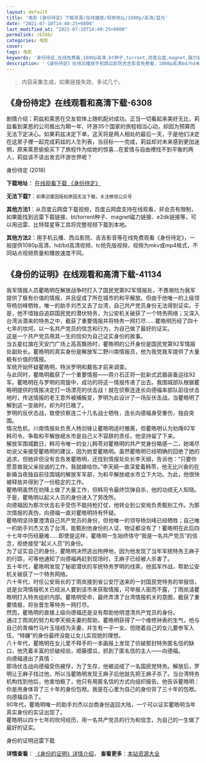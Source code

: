 ```yaml
---
layout: default
title: '电影《身份待定》下载资源/在线播放/视频地址/1080p/高清/蓝光'
date: "2021-07-10T14:40:25+0800"
last_modified_at: "2021-07-10T14:40:25+0800"
permalink: /6308/
categories: 电影
cover:
tags: 电影
keywords: '身份待定,在线免费看,1080p高清,bt种子,torrent,百度云盘,magnet,磁力链,迅雷下载资源'
description: '《身份待定》在线云播放手机西瓜影院吉吉影音免费看，1080p高清bd/hd未删减完整版和tc抢先枪版，mkv/mp4格式，附带bt/torrent种子、magnet/磁力链、百度云盘、网盘资源迅雷下载链接'
---
```


>内容采集生成，如果链接失效，多试几个。


## 《身份待定》在线观看和高清下载-6308

剧情介绍：莉兹和莱恩在交友软体上随机配对成功。正当一切看起来美好无比，莉兹看到莱恩的公司推出为期一年、环游35个国家的旅程相当心动，却因为预算而无法下定决心。如果莉兹决定下单，这天将是两人相处的最后一天，于是他们决定在这房子裡一起完成莉兹的人生列表，当目标一一完成，莉兹却对未来感到更加迷惘，原来莱恩偷偷买下了旅程作为给她的惊喜…在爱情与自由裡找不到平衡的两人，莉兹该不该出发去环游世界呢？


身份待定 (2018)

**下载地址**： [在线观看下载 《身份待定》](https://www.btbtdy.me/btdy/dy15089.html) 


**无法下载?**：`如果迅雷因版权原因无法下载，关注微信公众号 `

**其他方法1**：从百度云网盘下载视频，百度云网盘支持在线观看，非会员有限制，如果能找到迅雷下载链接、bt/torrent种子、magnet磁力链接、e2dk链接等，可以用迅雷、比特彗星等工具将完整视频下载到本地。

**其他方法2**：用手机云播、西瓜影院、吉吉影音等在线免费观看《身份待定》，一般提供1080p高清、hd/bd高清视频、tc抢先版视频，视频为mkv或mp4格式，不同站点视频质量和播放速度不同。


## 《身份的证明》在线观看和高清下载-41134

我军情报人员瞿皓明在解放战争时打入了国民党第92军情报处，不畏艰险为我军提供了极有价值的情报，并且促成了所在城市的和平解放。但由于他唯一的上级领导杨剑峰牺牲，唯一的助手刘杰又去了台湾，自己共产党员身份无法得到证实。于是，他不惜独自追踪国民党的潜伏特务，为公安机关破获了一个特务网络；又深入台湾派潜来的特务之中，截获了重要情报并将特务一网打尽&hellip;…瞿皓明历经了四十七年的坎坷，以一名共产党员的信念和行为，为自己做了最好的证实。<br />这是一个共产党员用其一生的信仰为自己证实身份的故事。<br />当五星红旗在天安门广场上高高飘扬时，瞿皓明的公开身份是国民党第92军情报处副处长。瞿皓明的真实身份是解放军二野川南情报员，他为我党我军提供了大量极有价值的情报。<br />军统开始怀疑瞿皓明，特派罗明和戴佑才前来调查。<br />与此同时，瞿皓明截获了一个重要情报&mdash;—蒋介石正将一批新式武器装备运往92军。瞿皓明在与罗明的周旋中，成功的将这一情报传递了出去。我围城部队根据瞿皓明提供的情报决定打一场漂亮的伏击战！就在侦察连连长向德福率部队前往伏击地时，传送情报的老王意外被捕叛变，罗明为此设计了一场反伏击战。当瞿皓明了解到这一变故时，却为时已晚了。<br />罗明的反伏击战，致使侦察连二十几名战士牺牲，连长向德福身受重伤，独自突围。<br />情况危机，川南情报处负责人杨剑锋让瞿皓明适时撤离，但瞿皓明认为劝降92军韩司令、争取和平解放岷水市是自己义不容辞的责任，他坚持留了下来。<br />解放军围城数日，韩司令唯一的女儿韩苓对瞿皓明的共产党身份略感一二，她竭尽劝说父亲接受瞿皓明的建议，因为她爱瞿皓明。虽然瞿皓明已经明确的回绝了她的追求，但她非但没有去告发瞿皓明，还找到情报处处长李天纲，告诉他：“只要你愿意做我父亲投诚的工作，我就嫁给你。&rdquo;李天纲一直深爱着韩苓，他无比兴奋的在新婚当夜独自前往围城的解放军军部，为和平解放岷水市立下大功。为此，他很快被释放并得到了一份稳定的工作。<br />瞿皓明虽然在劝降上做了大量工作，但韩司令最终饮弹自杀，他的功绩无人知晓。于是，瞿皓明以起义人员的身份进入了劳改所。<br />向德福因为那次伏击右手受伤不能持枪打仗，他转业到公安局负责甄别工作。为那次情报的真伪，向德福一直对瞿皓明持有怀疑。<br />瞿皓明坚持要澄清自己共产党员的身份，但他唯一的领导杨剑峰已经牺牲；自己唯一的助手刘杰又去了台湾，能甄别他身份的人证、物证都没有了！瞿皓明在此后四十七年中历经磨难&hellip;…即使是这样，瞿皓明一生始终恪守&ldquo;我是一名共产党员&rdquo;的信念，拒绝接受“起义人员”的身份。<br />为了证实自己的身份，瞿皓明决然逃出拘押地，因为他发现了当年军统特务王麻子的行踪，可等他通知了向德福再赶到现场时，王麻子已经被人杀害了。<br />五十年代，瞿皓明发现了秘密潜伏的军统特务罗明的线索，他孤军作战，帮助公安机关破获了一个特务网络。<br />六十年代，时任公安局长的丁雨岚接到省公安厅送来的一封国民党特务的举报信，说是台湾情报机关已经派人要到该市来获取情报，可举报人密而不露，丁雨岚请瞿皓明打入特务组织内部。瞿皓明受命，最终弄清了台湾情报机关的意图，截获了重要情报，将张晋生等特务一网打尽。<br />然而，瞿皓明的直接上级向德福还是没有帮助他明澄清共产党员的身份。<br />通过丁雨岚的努力和李天纲夫妻的帮助，瞿皓明获得了一个维修钟表的生气，他与自己的青梅竹马叶玉瑶结为夫妻，并生有一子一女。但随着自己的女儿要参军入伍，&ldquo;特嫌”的身份最终没能让女儿实现她的理想。<br />八十年代，瞿皓明在女儿爱不释手的一本画报上发现了侦破那封特务匿名信的缺口，他凭着丰富的侦破经验，顺藤摸瓜，抓到了匿名信的主人——向德福。<br />向德福道出了真情：<br />那场伏击战向德福受伤被俘，为了生存，他被迫成了一名国民党特务。解放后，罗明让王麻子找过他，所以当瞿皓明发现王麻子后他就先把王麻子杀了。当台湾特务机构找到他后，他害怕极了，他只有用匿名信的方式向组织报告。他告诉瞿皓明：你是用身体背了三十年的身份包袱。我是在心里为自己的身份背了三十年的包袱。<br />向德福自杀了。<br />90年代，瞿皓明唯一的助手刘杰以台商身份返回大陆，一个可以证实瞿皓明当年真实身份的实证出现了。<br />瞿皓明以四十七年的坎坷经历，用一名共产党员的行为和信念，为自己的一生做了最好的证实。


身份的证明迅雷下载

**详情查看**： [《身份的证明》详情介绍](/movie/41134/)， **查看更多**：[本站资源大全](/movie/t/all/)

